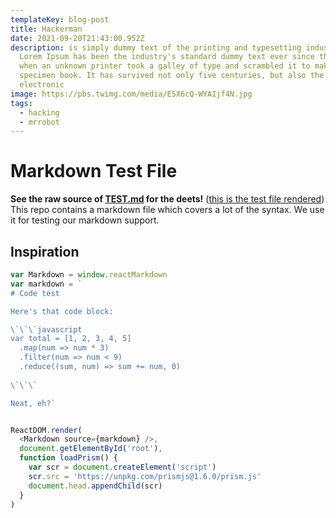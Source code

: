 ```yaml
---
templateKey: blog-post
title: Hackerman
date: 2021-09-20T21:43:00.952Z
description: is simply dummy text of the printing and typesetting industry.
  Lorem Ipsum has been the industry's standard dummy text ever since the 1500s,
  when an unknown printer took a galley of type and scrambled it to make a type
  specimen book. It has survived not only five centuries, but also the leap into
  electronic
image: https://pbs.twimg.com/media/E5X6cQ-WYAIjf4N.jpg
tags:
  - hacking
  - mrrobot
---
```

# Markdown Test File
**See the raw source of [TEST.md](https://raw.githubusercontent.com/mxstbr/markdown-test-file/master/TEST.md) for the deets!** ([this is the test file rendered](./TEST.md))
This repo contains a markdown file which covers a lot of the syntax. We use it for testing our markdown support.
## Inspiration
```javascript
var Markdown = window.reactMarkdown
var markdown = `
# Code test

Here's that code block:

\`\`\`javascript
var total = [1, 2, 3, 4, 5]
  .map(num => num * 3)
  .filter(num => num < 9)
  .reduce((sum, num) => sum += num, 0)
 
\`\`\`

Neat, eh?`


ReactDOM.render(
  <Markdown source={markdown} />,
  document.getElementById('root'),
  function loadPrism() {
    var scr = document.createElement('script')
    scr.src = 'https://unpkg.com/prismjs@1.6.0/prism.js'
    document.head.appendChild(scr)
  }
)
```


